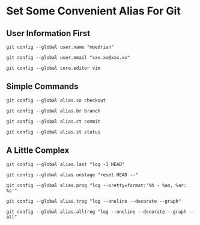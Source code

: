 # Set Some Convenient Alias For Git

## User Information First

```git
git config --global user.name "moedrian"

git config --global user.email "xxx.xx@xxx.xx"

git config --global core.editor vim
```

## Simple Commands

```git
git config --global alias.co checkout

git config --global alias.br branch

git config --global alias.ct commit

git config --global alias.st status
```

## A Little Complex

```git
git config --global alias.last "log -1 HEAD"

git config --global alias.unstage "reset HEAD --"

git config --global alias.prog "log --pretty=format:'%h - %an, %ar: %s'"

git config --global alias.trog "log --oneline --decorate --graph"

git config --global alias.alltrog "log --oneline --decorate --graph --all"
```